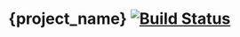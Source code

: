 # {project_name} [![Build Status](https://travis-ci.org/Pajkouisn/{project_name}.png)](https://travis-ci.org/Pajkouisn/{project_name})

## 